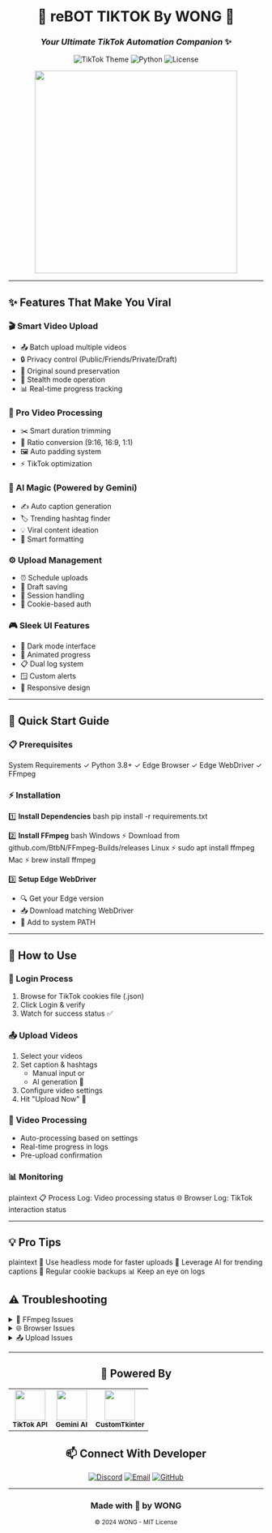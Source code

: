<div align="center">
  
# 🎵 reBOT TIKTOK By WONG 🎵
### *Your Ultimate TikTok Automation Companion* ✨

![TikTok Theme](https://img.shields.io/badge/Theme-TikTok-ff0050)
![Python](https://img.shields.io/badge/Python-3.8+-blue)
![License](https://img.shields.io/badge/License-MIT-green)

<img src="https://i.imgur.com/YW3KxEp.gif" width="400px">

</div>

---

## ✨ Features That Make You Viral

### 🎬 Smart Video Upload
- 📤 Batch upload multiple videos
- 🔒 Privacy control (Public/Friends/Private/Draft)
- 🎵 Original sound preservation
- 👻 Stealth mode operation
- 📊 Real-time progress tracking

### 🎨 Pro Video Processing
- ✂️ Smart duration trimming
- 📐 Ratio conversion (9:16, 16:9, 1:1)
- 🖼️ Auto padding system
- ⚡ TikTok optimization

### 🤖 AI Magic (Powered by Gemini)
- ✍️ Auto caption generation
- 🏷️ Trending hashtag finder
- 💡 Viral content ideation
- 🎯 Smart formatting

### ⚙️ Upload Management
- ⏰ Schedule uploads
- 💾 Draft saving
- 🔄 Session handling
- 🍪 Cookie-based auth

### 🎮 Sleek UI Features
- 🌙 Dark mode interface
- 🌈 Animated progress
- 📋 Dual log system
- 🪟 Custom alerts
- 📱 Responsive design

---

## 🚀 Quick Start Guide

### 📋 Prerequisites
System Requirements
✓ Python 3.8+
✓ Edge Browser
✓ Edge WebDriver
✓ FFmpeg

### ⚡ Installation

1️⃣ **Install Dependencies**
bash
pip install -r requirements.txt

2️⃣ **Install FFmpeg**
bash
Windows
⚡ Download from github.com/BtbN/FFmpeg-Builds/releases
Linux
⚡ sudo apt install ffmpeg
Mac
⚡ brew install ffmpeg

3️⃣ **Setup Edge WebDriver**
- 🔍 Get your Edge version
- 📥 Download matching WebDriver
- 🔧 Add to system PATH

---

## 🎯 How to Use

### 🔑 Login Process
1. Browse for TikTok cookies file (.json)
2. Click Login & verify
3. Watch for success status ✅

### 📤 Upload Videos
1. Select your videos
2. Set caption & hashtags
   - Manual input or
   - AI generation 🤖
3. Configure video settings
4. Hit "Upload Now" 🚀

### 🎥 Video Processing
- Auto-processing based on settings
- Real-time progress in logs
- Pre-upload confirmation

### 📊 Monitoring
plaintext
📋 Process Log: Video processing status
🌐 Browser Log: TikTok interaction status

---

## 💡 Pro Tips
plaintext
🚀 Use headless mode for faster uploads
🤖 Leverage AI for trending captions
💾 Regular cookie backups
📊 Keep an eye on logs


## ⚠️ Troubleshooting

<details>
<summary>🔧 FFmpeg Issues</summary>

- Verify FFmpeg installation
- Check PATH configuration
- Restart application
</details>

<details>
<summary>🌐 Browser Issues</summary>

- Update Edge browser
- Match WebDriver version
- Clear browser data
</details>

<details>
<summary>📤 Upload Issues</summary>

- Check internet connection
- Verify cookie validity
- Review error logs
</details>

---

<div align="center">

## 🎨 Powered By

<table>
<tr>
<td align="center">
<img src="https://i.imgur.com/8tT0x7v.png" width="60px"><br>
<sub><b>TikTok API</b></sub>
</td>
<td align="center">
<img src="https://i.imgur.com/2TZLXjP.png" width="60px"><br>
<sub><b>Gemini AI</b></sub>
</td>
<td align="center">
<img src="https://i.imgur.com/JL5qZ6j.png" width="60px"><br>
<sub><b>CustomTkinter</b></sub>
</td>
</tr>
</table>

## 📫 Connect With Developer

[![Discord](https://img.shields.io/badge/Discord-7289DA?style=for-the-badge&logo=discord&logoColor=white)](https://discord.gg/GAK_NDUWE_COK)
[![Email](https://img.shields.io/badge/Email-D14836?style=for-the-badge&logo=gmail&logoColor=white)](mailto:bicknicktick@chatme.id)
[![GitHub](https://img.shields.io/badge/GitHub-100000?style=for-the-badge&logo=github&logoColor=white)](https://github.com/bicknicktick)

---

### Made with 💖 by WONG

<sub>© 2024 WONG - MIT License</sub>

</div>
